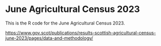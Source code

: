 # June Agricultural Census 2023

This is the R code for the June Agricultural Census 2023.

https://www.gov.scot/publications/results-scottish-agricultural-census-june-2023/pages/data-and-methodology/
